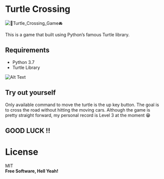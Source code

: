 <h1 class="code-line" data-line-start=0 data-line-end=1 ><a id="Turtle_Crossing_0"></a>Turtle Crossing</h1>

![🐢_Turtle_Crossing_Game_🚘](https://user-images.githubusercontent.com/55702254/187083135-1f3665d0-5be3-497e-a540-9b59fc9ad927.png)


<p class="has-line-data" data-line-start="4" data-line-end="5">This is a game that built using Python’s famous Turtle library.</p>
<h2 class="code-line" data-line-start=6 data-line-end=7 ><a id="Requirements_6"></a>Requirements</h2>
<ul>
<li class="has-line-data" data-line-start="8" data-line-end="9">Python 3.7</li>
<li class="has-line-data" data-line-start="9" data-line-end="10">Turtle Library</li>
</ul>
<p class="has-line-data" data-line-start="13" data-line-end="15"><img src="https://img.shields.io/static/v1?label=Python&amp;message=main.py&amp;color=green" alt=""><br>
<img src="https://media.giphy.com/media/SwQVHhPvV9E7qVavsC/giphy.gif" alt="Alt Text"></p>
<h2 class="code-line" data-line-start=18 data-line-end=19 ><a id="Try_out_yourself_18"></a>Try out yourself</h2>
<p class="has-line-data" data-line-start="20" data-line-end="21">Only available command to move the turtle is the up key button. The goal is to cross the road without hitting the moving cars. Although the game is pretty straight forward, my personal record is Level 3 at the moment 😁</p>
<h2 class="code-line" data-line-start=22 data-line-end=23 ><a id="GOOD_LUCK__22"></a>GOOD LUCK !!</h2>




<h1 class="code-line" data-line-start=30 data-line-end=31 ><a id="License_30"></a>License</h1>
<p class="has-line-data" data-line-start="32" data-line-end="34">MIT<br>
<strong>Free Software, Hell Yeah!</strong></p>
